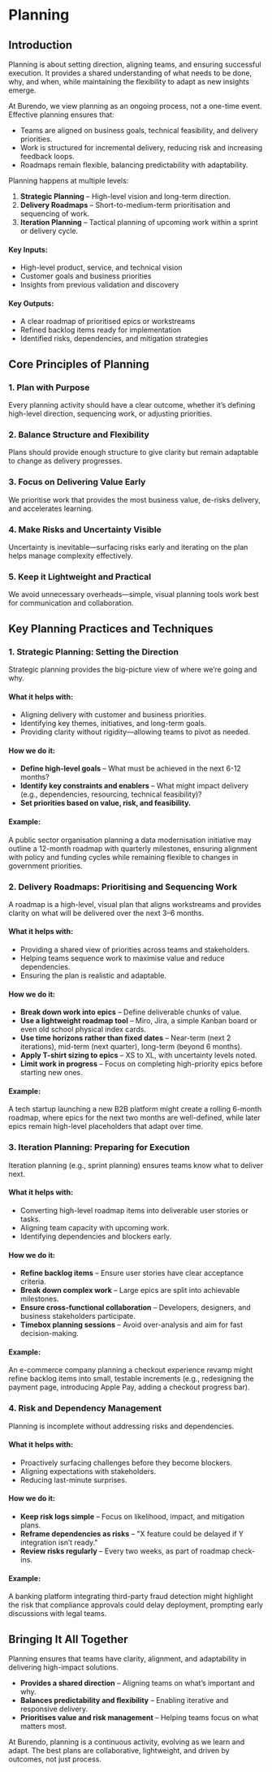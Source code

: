 # Planning
## Introduction
Planning is about setting direction, aligning teams, and ensuring successful execution. It provides a shared understanding of what needs to be done, why, and when, while maintaining the flexibility to adapt as new insights emerge.

At Burendo, we view planning as an ongoing process, not a one-time event. Effective planning ensures that:

* Teams are aligned on business goals, technical feasibility, and delivery priorities.
* Work is structured for incremental delivery, reducing risk and increasing feedback loops.
* Roadmaps remain flexible, balancing predictability with adaptability.

Planning happens at multiple levels:

1. **Strategic Planning** – High-level vision and long-term direction.
2. **Delivery Roadmaps** – Short-to-medium-term prioritisation and sequencing of work.
3. **Iteration Planning** – Tactical planning of upcoming work within a sprint or delivery cycle.
   
#### Key Inputs:
* High-level product, service, and technical vision
* Customer goals and business priorities
* Insights from previous validation and discovery

#### Key Outputs:
* A clear roadmap of prioritised epics or workstreams
* Refined backlog items ready for implementation
* Identified risks, dependencies, and mitigation strategies

## Core Principles of Planning
### 1. Plan with Purpose
Every planning activity should have a clear outcome, whether it’s defining high-level direction, sequencing work, or adjusting priorities.

### 2. Balance Structure and Flexibility
Plans should provide enough structure to give clarity but remain adaptable to change as delivery progresses.

### 3. Focus on Delivering Value Early
We prioritise work that provides the most business value, de-risks delivery, and accelerates learning.

### 4. Make Risks and Uncertainty Visible
Uncertainty is inevitable—surfacing risks early and iterating on the plan helps manage complexity effectively.

### 5. Keep it Lightweight and Practical
We avoid unnecessary overheads—simple, visual planning tools work best for communication and collaboration.

## Key Planning Practices and Techniques
### 1. Strategic Planning: Setting the Direction
Strategic planning provides the big-picture view of where we’re going and why.

#### What it helps with:
* Aligning delivery with customer and business priorities.
* Identifying key themes, initiatives, and long-term goals.
* Providing clarity without rigidity—allowing teams to pivot as needed.

#### How we do it:
* **Define high-level goals** – What must be achieved in the next 6-12 months?
* **Identify key constraints and enablers** – What might impact delivery (e.g., dependencies, resourcing, technical feasibility)?
* **Set priorities based on value, risk, and feasibility.**
  
#### Example:
A public sector organisation planning a data modernisation initiative may outline a 12-month roadmap with quarterly milestones, ensuring alignment with policy and funding cycles while remaining flexible to changes in government priorities.

### 2. Delivery Roadmaps: Prioritising and Sequencing Work
A roadmap is a high-level, visual plan that aligns workstreams and provides clarity on what will be delivered over the next 3–6 months.

#### What it helps with:
* Providing a shared view of priorities across teams and stakeholders.
* Helping teams sequence work to maximise value and reduce dependencies.
* Ensuring the plan is realistic and adaptable.

#### How we do it:
* **Break down work into epics** – Define deliverable chunks of value.
* **Use a lightweight roadmap tool** – Miro, Jira, a simple Kanban board or even old school physical index cards.
* **Use time horizons rather than fixed dates** – Near-term (next 2 iterations), mid-term (next quarter), long-term (beyond 6 months).
* **Apply T-shirt sizing to epics** – XS to XL, with uncertainty levels noted.
* **Limit work in progress** – Focus on completing high-priority epics before starting new ones.

#### Example:
A tech startup launching a new B2B platform might create a rolling 6-month roadmap, where epics for the next two months are well-defined, while later epics remain high-level placeholders that adapt over time.

### 3. Iteration Planning: Preparing for Execution
Iteration planning (e.g., sprint planning) ensures teams know what to deliver next.

#### What it helps with:
* Converting high-level roadmap items into deliverable user stories or tasks.
* Aligning team capacity with upcoming work.
* Identifying dependencies and blockers early.

#### How we do it:
* **Refine backlog items** – Ensure user stories have clear acceptance criteria.
* **Break down complex work** – Large epics are split into achievable milestones.
* **Ensure cross-functional collaboration** – Developers, designers, and business stakeholders participate.
* **Timebox planning sessions** – Avoid over-analysis and aim for fast decision-making.

#### Example:
An e-commerce company planning a checkout experience revamp might refine backlog items into small, testable increments (e.g., redesigning the payment page, introducing Apple Pay, adding a checkout progress bar).

### 4. Risk and Dependency Management
Planning is incomplete without addressing risks and dependencies.

#### What it helps with:
* Proactively surfacing challenges before they become blockers.
* Aligning expectations with stakeholders.
* Reducing last-minute surprises.

#### How we do it:
* **Keep risk logs simple** – Focus on likelihood, impact, and mitigation plans.
* **Reframe dependencies as risks** – "X feature could be delayed if Y integration isn’t ready."
* **Review risks regularly** – Every two weeks, as part of roadmap check-ins.

#### Example:
A banking platform integrating third-party fraud detection might highlight the risk that compliance approvals could delay deployment, prompting early discussions with legal teams.

## Bringing It All Together
Planning ensures that teams have clarity, alignment, and adaptability in delivering high-impact solutions.

* **Provides a shared direction** – Aligning teams on what’s important and why.
* **Balances predictability and flexibility** – Enabling iterative and responsive delivery.
* **Prioritises value and risk management** – Helping teams focus on what matters most.

At Burendo, planning is a continuous activity, evolving as we learn and adapt. The best plans are collaborative, lightweight, and driven by outcomes, not just process.